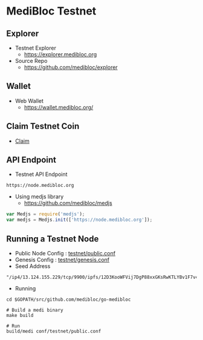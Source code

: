 # MediBloc Testnet

## Explorer
* Testnet Explorer
    * https://explorer.medibloc.org
* Source Repo
    * https://github.com/medibloc/explorer

## Wallet
* Web Wallet
    * https://wallet.medibloc.org/

## Claim Testnet Coin
* [Claim](https://goo.gl/forms/UjbYcGzA9YvjiEiI3)

## API Endpoint
* Testnet API Endpoint
```
https://node.medibloc.org
```
* Using medjs library
    * https://github.com/medibloc/medjs
```js
var Medjs = require('medjs');
var medjs = Medjs.init(['https://node.medibloc.org']);
```

## Running a Testnet Node
* Public Node Config : [testnet/public.conf](https://github.com/medibloc/go-medibloc/blob/master/conf/testnet/public.conf)
* Genesis Config : [testnet/genesis.conf](https://github.com/medibloc/go-medibloc/blob/master/conf/testnet/genesis.conf)
* Seed Address
```
"/ip4/13.124.155.229/tcp/9900/ipfs/12D3KooWFVij7DgP88xxGKsRwKTLYBv1F7v4QaXqNBxpi99iVpfk"
```
* Running
```
cd $GOPATH/src/github.com/medibloc/go-medibloc

# Build a medi binary
make build

# Run
build/medi conf/testnet/public.conf
```
